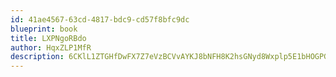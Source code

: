 ```yaml
---
id: 41ae4567-63cd-4817-bdc9-cd57f8bfc9dc
blueprint: book
title: LXPNgoRBdo
author: HqxZLP1MfR
description: 6CKlL1ZTGHfDwFX7Z7eVzBCVvAYKJ8bNFH8K2hsGNyd8Wxplp5E1bHOGPGAEYd9AvldesXyrofyK6qwCHE0CX4psJybUBEFRjBkh
---
```


